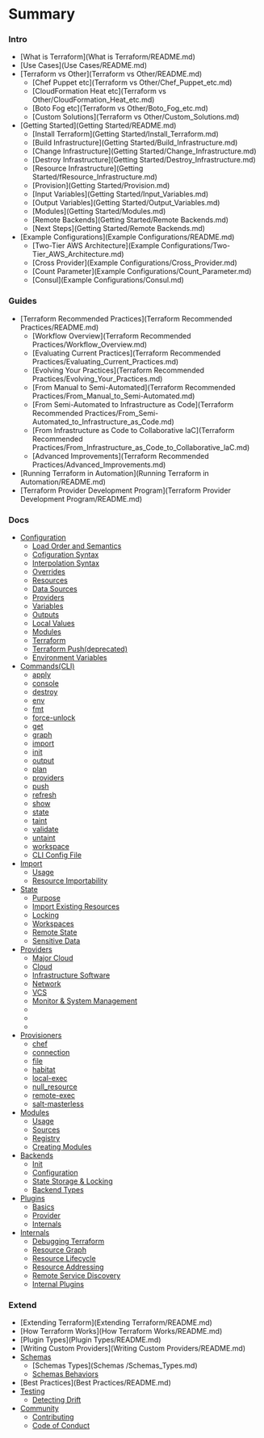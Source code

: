 # Summary

### Intro

* [What is Terraform](What is Terraform/README.md)
* [Use Cases](Use Cases/README.md)
* [Terraform vs Other](Terraform vs Other/README.md)
    * [Chef Puppet etc](Terraform vs Other/Chef_Puppet_etc.md)
    * [CloudFormation Heat etc](Terraform vs Other/CloudFormation_Heat_etc.md)
    * [Boto Fog etc](Terraform vs Other/Boto_Fog_etc.md)
    * [Custom Solutions](Terraform vs Other/Custom_Solutions.md)
* [Getting Started](Getting Started/README.md)
    * [Install Terraform](Getting Started/Install_Terraform.md)
    * [Build Infrastructure](Getting Started/Build_Infrastructure.md)
    * [Change Infrastructure](Getting Started/Change_Infrastructure.md)
    * [Destroy Infrastructure](Getting Started/Destroy_Infrastructure.md)
    * [Resource Infrastructure](Getting Started/fResource_Infrastructure.md)
    * [Provision](Getting Started/Provision.md)
    * [Input Variables](Getting Started/Input_Variables.md)
    * [Output Variables](Getting Started/Output_Variables.md)
    * [Modules](Getting Started/Modules.md)
    * [Remote Backends](Getting Started/Remote Backends.md)
    * [Next Steps](Getting Started/Remote Backends.md)
* [Example Configurations](Example Configurations/README.md)
    * [Two-Tier AWS Architecture](Example Configurations/Two-Tier_AWS_Architecture.md)
    * [Cross Provider](Example Configurations/Cross_Provider.md)
    * [Count Parameter](Example Configurations/Count_Parameter.md)
    * [Consul](Example Configurations/Consul.md)

### Guides

* [Terraform Recommended Practices](Terraform Recommended Practices/README.md)
    * [Workflow Overview](Terraform Recommended Practices/Workflow_Overview.md)
    * [Evaluating Current Practices](Terraform Recommended Practices/Evaluating_Current_Practices.md)
    * [Evolving Your Practices](Terraform Recommended Practices/Evolving_Your_Practices.md)
    * [From Manual to Semi-Automated](Terraform Recommended Practices/From_Manual_to_Semi-Automated.md)
    * [From Semi-Automated to Infrastructure as Code](Terraform Recommended Practices/From_Semi-Automated_to_Infrastructure_as_Code.md)
    * [From Infrastructure as Code to Collaborative laC](Terraform Recommended Practices/From_Infrastructure_as_Code_to_Collaborative_laC.md)
    * [Advanced Improvements](Terraform Recommended Practices/Advanced_Improvements.md)
* [Running Terraform in Automation](Running Terraform in Automation/README.md)
* [Terraform Provider Development Program](Terraform Provider Development Program/README.md)

### Docs

* [Configuration](Configuration/README.md)
    * [Load Order and Semantics](Configuration/Load_Order_and_Semantics.md)
    * [Cofiguration Syntax](Configuration/Cofiguration_Syntax.md)
    * [Interpolation Syntax](Configuration/Interpolation_Syntax.md)
    * [Overrides](Configuration/Overrides.md)
    * [Resources](Configuration/Resources.md)
    * [Data Sources](Configuration/Data_Sources.md)
    * [Providers](Configuration/Providers.md)
    * [Variables](Configuration/Variables.md)
    * [Outputs](Configuration/Outputs.md)
    * [Local Values](Configuration/Local_Values.md)
    * [Modules](Configuration/Modules.md)
    * [Terraform](Configuration/Terraform.md)
    * [Terraform Push(deprecated)](Configuration/Terraform_Push(deprecated).md)
    * [Environment Variables](Configuration/Environment_Variables.md)
* [Commands(CLI)](Commands(CLI)/README.md)
    * [apply](Commands(CLI)/apply.md)
    * [console](Commands(CLI)/console.md)
    * [destroy](Commands(CLI)/destroy.md)
    * [env](Commands(CLI)/env.md)
    * [fmt](Commands(CLI)/fmt.md)
    * [force-unlock](Commands(CLI)/force-unlock.md)
    * [get](Commands(CLI)/get.md)
    * [graph](Commands(CLI)/graph.md)
    * [import](Commands(CLI)/import.md)
    * [init](Commands(CLI)/init.md)
    * [output](Commands(CLI)/output.md)
    * [plan](Commands(CLI)/plan.md)
    * [providers](Commands(CLI)/providers.md)
    * [push](Commands(CLI)/push.md)
    * [refresh](Commands(CLI)/refresh.md)
    * [show](Commands(CLI)/show.md)
    * [state](Commands(CLI)/state.md)
    * [taint](Commands(CLI)/taint.md)
    * [validate](Commands(CLI)/validate.md)
    * [untaint](Commands(CLI)/untaint.md)
    * [workspace](Commands(CLI)/workspace.md)
    * [CLI Config File](Commands(CLI)/CLI_Config_File.md)
* [Import](Import/README.md)
    * [Usage](Import/Usage.md)
    * [Resource Importability](Import/Resource_Importability.md)
* [State](State/README.md)
    * [Purpose](State/Purpose.md)
    * [Import Existing Resources](State/Import_Existing_Resources.md)
    * [Locking](State/Locking.md)
    * [Workspaces](State/Workspaces.md)
    * [Remote State](State/Remote_State.md)
    * [Sensitive Data](State/Sensitive_Data.md)
* [Providers](Providers/README.md)
    * [Major Cloud](Providers/Major_Cloud.md)
    * [Cloud](Providers/Cloud.md)
    * [Infrastructure Software](Providers/Infrastructure_Software.md)
    * [Network](Providers/Network.md)
    * [VCS](Providers/VCS.md)
    * [Monitor & System Management](Providers/Monitor_System_Management.md)
    * [](Providers/.md)
    * [](Providers/.md)
    * [](Providers/.md)
* [Provisioners](Provisioners/README.md)
    * [chef](Provisioners/chef.md)
    * [connection](Provisioners/connection.md)
    * [file](Provisioners/file.md)
    * [habitat](Provisioners/habitat.md)
    * [local-exec](Provisioners/local-exec.md)
    * [null_resource](Provisioners/null_resource.md)
    * [remote-exec](Provisioners/remote-exec.md)
    * [salt-masterless](Provisioners/salt-masterless.md)
* [Modules](Modules/README.md)
    * [Usage](Modules/Usage.md)
    * [Sources](Modules/Sources.md)
    * [Registry](Modules/Registry.md)
    * [Creating Modules](Modules/Creating_Modules.md)
* [Backends](Backends/README.md)
    * [Init](Backends/Init.md)
    * [Configuration](Backends/Configuration.md)
    * [State Storage & Locking](Backends/State_Storage_Locking.md)
    * [Backend Types](Backends/Backend_Types.md)
* [Plugins](Plugins/README.md)
    * [Basics](Plugins/Basics.md)
    * [Provider](Plugins/Provider.md)
    * [Internals](Plugins/Internals.md)
* [Internals](Internals/README.md)
    * [Debugging Terraform](Internals/Debugging_Terraform.md)
    * [Resource Graph](Internals/Resource_Graph.md)
    * [Resource Lifecycle](Internals/Resource_Lifecycle.md)
    * [Resource Addressing](Internals/Resource_Addressing.md)
    * [Remote Service Discovery](Internals/Remote_Service_Discovery.md)
    * [Internal Plugins](Internals/Internal_Plugins.md)

### Extend

* [Extending Terraform](Extending Terraform/README.md)
* [How Terraform Works](How Terraform Works/README.md)
* [Plugin Types](Plugin Types/README.md)
* [Writing Custom Providers](Writing Custom Providers/README.md)
* [Schemas](Schemas/README.md)
    * [Schemas Types](Schemas /Schemas_Types.md)
    * [Schemas Behaviors](Schemas/Schemas_Behaviors.md)
* [Best Practices](Best Practices/README.md)
* [Testing](Testing/README.md)
    * [Detecting Drift](Testing/Detecting_Drift.md)
* [Community](Community/README.md)
    * [Contributing](Community/Contributing.md)
    * [Code of Conduct](Community/Code_of_Conduct.md)
